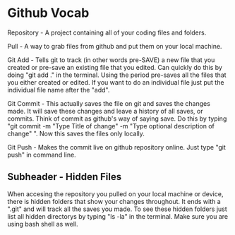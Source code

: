 # Github Vocab

Repository - A project containing all of your coding files and folders.

Pull - A way to grab files from github and put them on your local machine.

Git Add - Tells git to track (in other words pre-SAVE) a new file that you created or pre-save an existing file that you edited. Can quickly do this by doing "git add ." in the terminal. Using the period pre-saves all the files that you either created or edited. If you want to do an individual file just put the individual file name after the "add".

Git Commit - This actually saves the file on git and saves the changes made. It will save these changes and leave a history of all saves, or commits. Think of commit as github's way of saying save. Do this by typing "git commit -m "Type Title of change" -m "Type optional description of change" ". Now this saves the files only locally.

Git Push - Makes the commit live on github repository online. Just type "git push" in command line.


## Subheader - Hidden Files

When accesing the repository you pulled on your local machine or device, there is hidden folders that show your changes throughout. It ends with a ".git" and will track all the saves you made. To see these hidden folders just list all hidden directorys by typing "ls -la" in the terminal. Make sure you are using bash shell as well. 

